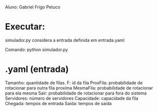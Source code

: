 Aluno: Gabriel Frigo Petuco

Executar:
==========================

simulador.py considera a entrada definida em entrada.yaml

Comando: python simulador.py

.yaml (entrada)
==================================

Tamanho: quantidade de filas.
F: id da fila
ProxFila: probabilidade de rotacionar para outra fila proxima
MesmaFila: probabilidade de rotacionar para ela mesma
Sair: probabilidade de rotacionar para fora do sistema
Servidores: número de servidores
Capacidade: capacidade da fila
Chegada: tempos de entrada
Saida: tempos de saida
